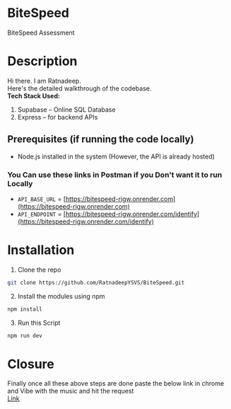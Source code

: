 # BiteSpeed
BiteSpeed Assessment
# Description  
Hi there. I am Ratnadeep.  
Here's the detailed walkthrough of the codebase.  
**Tech Stack Used:**  
1. Supabase – Online SQL Database  
2. Express – for backend APIs  
## Prerequisites (if running the code locally)  
- Node.js installed in the system (However, the API is already hosted)  
### You Can use these links in Postman if you Don't want it to run Locally  
- `API_BASE_URL` = [https://bitespeed-rigw.onrender.com](https://bitespeed-rigw.onrender.com)  
- `API_ENDPOINT` = [https://bitespeed-rigw.onrender.com/identify](https://bitespeed-rigw.onrender.com/identify)  
# Installation
1. Clone the repo 
```bash
git clone https://github.com/RatnadeepYSVS/BiteSpeed.git
```  
2. Install the modules using npm
```bash
npm install 
```  
3. Run this Script
```bash
npm run dev
```
# Closure
Finally once all these above steps are done paste the below link in chrome and Vibe with the music and hit the request  
[Link](https://www.youtube.com/watch?v=0LwcvjNJTuM&list=RD0LwcvjNJTuM&start_radio=1)
